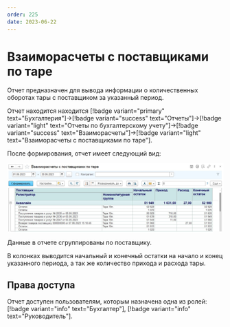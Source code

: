 ```yaml
---
order: 225
date: 2023-06-22
---
```

# Взаиморасчеты с поставщиками по таре

Отчет предназначен для вывода информации о количественных оборотах тары с поставщиком за указанный период.

Отчет находится находится [!badge variant="primary" text="Бухгалтерия"]->[!badge variant="success" text="Отчеты"]->[!badge variant="light" text="Отчеты по бухгалтерскому учету"]->[!badge variant="success" text="Взаиморасчеты"]->[!badge variant="light" text="Взаиморасчеты с поставщиками по таре"].

После формирования, отчет имеет следующий вид:

![Взаиморасчеты с поставщиками по таре](/images/Отчет_взаиморасчеты_с_поставщиками_по_таре.jpg)

Данные в отчете сгруппированы по поставщику.

В колонках выводится начальный и конечный остатки на начало и конец указанного периода, а так же количество прихода и расхода тары.

## Права доступа

Отчет доступен пользователям, которым назначена одна из ролей: [!badge variant="info" text="Бухгалтер"], [!badge variant="info" text="Руководитель"].
